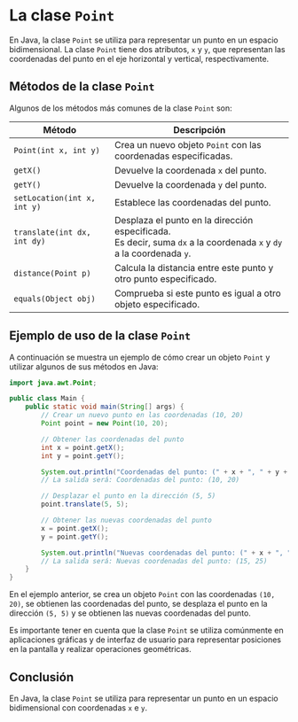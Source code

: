 # La clase `Point`

En Java, la clase `Point` se utiliza para representar un punto en un espacio bidimensional. La clase `Point` tiene dos
atributos, `x` y `y`, que representan las coordenadas del punto en el eje horizontal y vertical, respectivamente.

## Métodos de la clase `Point`

Algunos de los métodos más comunes de la clase `Point` son:

| Método                      | Descripción                                                                                                              |
|-----------------------------|--------------------------------------------------------------------------------------------------------------------------|
| `Point(int x, int y)`       | Crea un nuevo objeto `Point` con las coordenadas especificadas.                                                          |
| `getX()`                    | Devuelve la coordenada `x` del punto.                                                                                    |
| `getY()`                    | Devuelve la coordenada `y` del punto.                                                                                    |
| `setLocation(int x, int y)` | Establece las coordenadas del punto.                                                                                     |
| `translate(int dx, int dy)` | Desplaza el punto en la dirección especificada. <br/>Es decir, suma `dx` a la coordenada `x` y `dy` a la coordenada `y`. |
| `distance(Point p)`         | Calcula la distancia entre este punto y otro punto especificado.                                                         |
| `equals(Object obj)`        | Comprueba si este punto es igual a otro objeto especificado.                                                             |

## Ejemplo de uso de la clase `Point`

A continuación se muestra un ejemplo de cómo crear un objeto `Point` y utilizar algunos de sus métodos en Java:

```java
import java.awt.Point;

public class Main {
    public static void main(String[] args) {
        // Crear un nuevo punto en las coordenadas (10, 20)
        Point point = new Point(10, 20);

        // Obtener las coordenadas del punto
        int x = point.getX();
        int y = point.getY();

        System.out.println("Coordenadas del punto: (" + x + ", " + y + ")");
        // La salida será: Coordenadas del punto: (10, 20)

        // Desplazar el punto en la dirección (5, 5)
        point.translate(5, 5);

        // Obtener las nuevas coordenadas del punto
        x = point.getX();
        y = point.getY();

        System.out.println("Nuevas coordenadas del punto: (" + x + ", " + y + ")");
        // La salida será: Nuevas coordenadas del punto: (15, 25)
    }
}
```

En el ejemplo anterior, se crea un objeto `Point` con las coordenadas `(10, 20)`, se obtienen las coordenadas del punto,
se desplaza el punto en la dirección `(5, 5)` y se obtienen las nuevas coordenadas del punto.

Es importante tener en cuenta que la clase `Point` se utiliza comúnmente en aplicaciones gráficas y de interfaz de
usuario para representar posiciones en la pantalla y realizar operaciones geométricas.

## Conclusión

En Java, la clase `Point` se utiliza para representar un punto en un espacio bidimensional con coordenadas `x` e `y`.